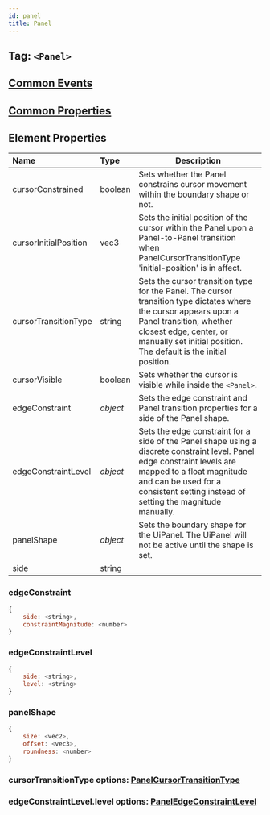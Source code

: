 ```yaml
---
id: panel
title: Panel
---
```


## Tag: `<Panel>`

## [Common Events](../types/Events.md)

## [Common Properties](../types/Properties.md)

## Element Properties

| Name                  | Type     | Description                                                                                                                                                                                                                                |
| :-------------------- | :------- | ------------------------------------------------------------------------------------------------------------------------------------------------------------------------------------------------------------------------------------------ |
| cursorConstrained     | boolean  | Sets whether the Panel constrains cursor movement within the boundary shape or not.                                                                                                                                                        |
| cursorInitialPosition | vec3     | Sets the initial position of the cursor within the Panel upon a Panel-to-Panel transition when PanelCursorTransitionType 'initial-position' is in affect.                                                                                  |
| cursorTransitionType  | string   | Sets the cursor transition type for the Panel. The cursor transition type dictates where the cursor appears upon a Panel transition, whether closest edge, center, or manually set initial position. The default is the initial position.  |
| cursorVisible         | boolean  | Sets whether the cursor is visible while inside the `<Panel>`.                                                                                                                                                                             |
| edgeConstraint        | _object_ | Sets the edge constraint and Panel transition properties for a side of the Panel shape.                                                                                                                                                    |
| edgeConstraintLevel   | _object_ | Sets the edge constraint for a side of the Panel shape using a discrete constraint level. Panel edge constraint levels are mapped to a float magnitude and can be used for a consistent setting instead of setting the magnitude manually. |
| panelShape            | _object_ | Sets the boundary shape for the UiPanel. The UiPanel will not be active until the shape is set.                                                                                                                                            |
| side                  | string   |                                                                                                                                                                                                                                            |

### edgeConstraint

```javascript
{
    side: <string>,
    constraintMagnitude: <number>
}
```

### edgeConstraintLevel

```javascript
{
    side: <string>,
    level: <string>
}
```

### panelShape

```javascript
{
    size: <vec2>,
    offset: <vec3>,
    roundness: <number>
}
```

### cursorTransitionType options: [PanelCursorTransitionType](../types/PanelCursorTransitionType.md)

### edgeConstraintLevel.level options: [PanelEdgeConstraintLevel](../types/PanelEdgeConstraintLevel.md)
